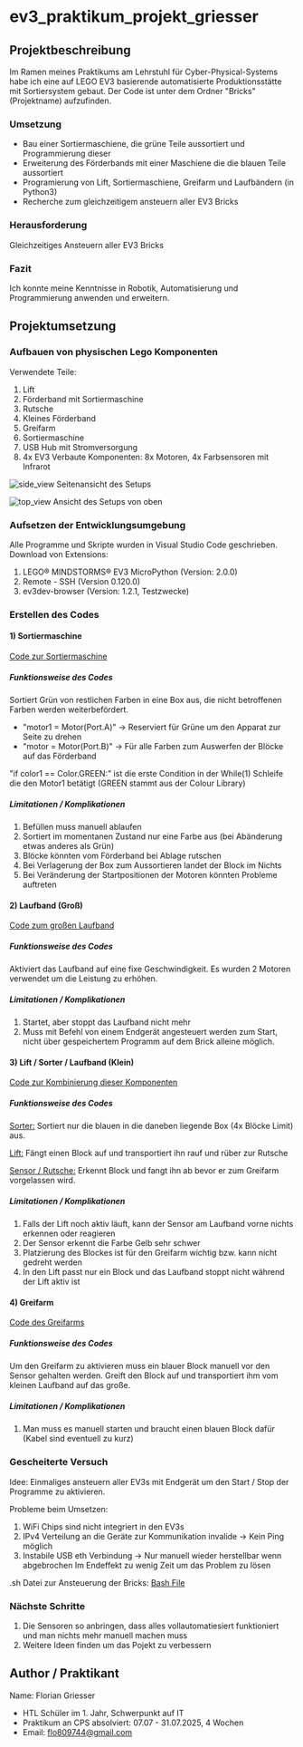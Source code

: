 # ev3_praktikum_projekt_griesser

## Projektbeschreibung

Im Ramen meines Praktikums am Lehrstuhl für Cyber-Physical-Systems habe ich eine auf LEGO EV3 basierende automatisierte Produktionsstätte mit Sortiersystem gebaut.
Der Code ist unter dem Ordner "Bricks" (Projektname) aufzufinden.

### Umsetzung

- Bau einer Sortiermaschiene, die grüne Teile aussortiert und Programmierung dieser
- Erweiterung des Förderbands mit einer Maschiene die die blauen Teile aussortiert
- Programierung von Lift, Sortiermaschiene, Greifarm und Laufbändern (in Python3)
- Recherche zum gleichzeitigem ansteuern aller EV3 Bricks 

### Herausforderung 

Gleichzeitiges Ansteuern aller EV3 Bricks

### Fazit

Ich konnte meine Kenntnisse in Robotik, Automatisierung und Programmierung anwenden und erweitern.

## Projektumsetzung

### Aufbauen von physischen Lego Komponenten

Verwendete Teile:
  1) Lift
  2) Förderband mit Sortiermaschine
  3) Rutsche
  4) Kleines Förderband
  5) Greifarm
  6) Sortiermaschine
  7) USB Hub mit Stromversorgung
  8) 4x EV3
Verbaute Komponenten: 8x Motoren, 4x Farbsensoren mit Infrarot

![side_view](https://github.com/user-attachments/assets/43bedd7e-1f8f-4f06-b61c-9742230ca800)
Seitenansicht des Setups

![top_view](https://github.com/user-attachments/assets/508d663d-48f5-48f3-a702-9b5bec7882bd)
Ansicht des Setups von oben

### Aufsetzen der Entwicklungsumgebung

Alle Programme und Skripte wurden in Visual Studio Code geschrieben.
Download von Extensions:
  1) LEGO® MINDSTORMS® EV3 MicroPython (Version: 2.0.0)
  2) Remote - SSH (Version 0.120.0)
  3) ev3dev-browser (Version: 1.2.1, Testzwecke)

### Erstellen des Codes
#### 1) Sortiermaschine
[Code zur Sortiermaschine](Bricks/Sorter/main.py)

##### Funktionsweise des Codes
Sortiert Grün von restlichen Farben in eine Box aus, die nicht betroffenen Farben werden weiterbefördert.

- "motor1 = Motor(Port.A)" -> Reserviert für Grüne um den Apparat zur Seite zu drehen
- "motor = Motor(Port.B)" -> Für alle Farben zum Auswerfen der Blöcke auf das Förderband

"if color1 == Color.GREEN:" ist die erste Condition in der While(1) Schleife die den Motor1 betätigt (GREEN stammt aus der Colour Library)

##### Limitationen / Komplikationen
1) Befüllen muss manuell ablaufen
2) Sortiert im momentanen Zustand nur eine Farbe aus (bei Abänderung etwas anderes als Grün)
3) Blöcke könnten vom Förderband bei Ablage rutschen
4) Bei Verlagerung der Box zum Aussortieren landet der Block im Nichts
5) Bei Veränderung der Startpositionen der Motoren könnten Probleme auftreten

#### 2) Laufband (Groß)
[Code zum großen Laufband](/Bricks/Laufband/main.py)

##### Funktionsweise des Codes
Aktiviert das Laufband auf eine fixe Geschwindigkeit.
Es wurden 2 Motoren verwendet um die Leistung zu erhöhen.

##### Limitationen / Komplikationen
1) Startet, aber stoppt das Laufband nicht mehr
2) Muss mit Befehl von einem Endgerät angesteuert werden zum Start, nicht über gespeichertem Programm auf dem Brick alleine möglich.

#### 3) Lift / Sorter / Laufband (Klein)
[Code zur Kombinierung dieser Komponenten](Bricks/Lift_Sorter_Laufband/main.py)

##### Funktionsweise des Codes
[Sorter:](/Gifs_demo/sorter_blau.gif) Sortiert nur die blauen in die daneben liegende Box (4x Blöcke Limit) aus.

[Lift:](/Gifs_demo/lift.gif) Fängt einen Block auf und transportiert ihn rauf und rüber zur Rutsche

[Sensor / Rutsche:](/Gifs_demo/foerderband_sensor.gif) Erkennt Block und fangt ihn ab bevor er zum Greifarm vorgelassen wird.
 
##### Limitationen / Komplikationen
1) Falls der Lift noch aktiv läuft, kann der Sensor am Laufband vorne nichts erkennen oder reagieren
2) Der Sensor erkennt die Farbe Gelb sehr schwer
3) Platzierung des Blockes ist für den Greifarm wichtig bzw. kann nicht gedreht werden
4) In den Lift passt nur ein Block und das Laufband stoppt nicht während der Lift aktiv ist

#### 4) Greifarm
[Code des Greifarms](Bricks/Griparm/main.py)
##### Funktionsweise des Codes
Um den Greifarm zu aktivieren muss ein blauer Block manuell vor den Sensor gehalten werden.
Greift den Block auf und transportiert ihm vom kleinen Laufband auf das große.  

##### Limitationen / Komplikationen
1) Man muss es manuell starten und braucht einen blauen Block dafür (Kabel sind eventuell zu kurz)

### Gescheiterte Versuch
Idee: Einmaliges ansteuern aller EV3s mit Endgerät um den Start / Stop der Programme zu aktivieren.

Probleme beim Umsetzen:
1) WiFi Chips sind nicht integriert in den EV3s
2) IPv4 Verteilung an die Geräte zur Kommunikation invalide -> Kein Ping möglich
3) Instabile USB eth Verbindung -> Nur manuell wieder herstellbar wenn abgebrochen
Im Endeffekt zu wenig Zeit um das Problem zu lösen

.sh Datei zur Ansteuerung der Bricks:
[Bash File](Bricks/starte_bricks.sh)

### Nächste Schritte
1) Die Sensoren so anbringen, dass alles vollautomatiesiert funktioniert und man nichts mehr manuell machen muss
2) Weitere Ideen finden um das Pojekt zu verbessern
## Author / Praktikant
Name: Florian Griesser
- HTL Schüler im 1. Jahr, Schwerpunkt auf IT
- Praktikum an CPS absolviert: 07.07 - 31.07.2025, 4 Wochen
- Email: flo809744@gmail.com
